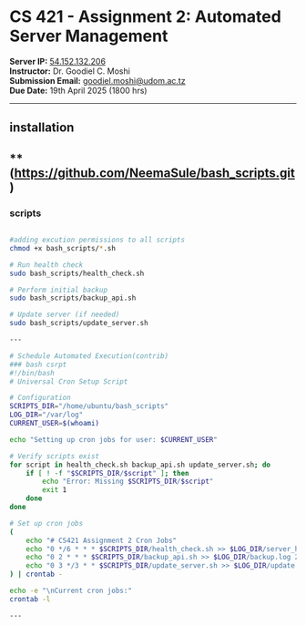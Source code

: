 # CS 421 - Assignment 2: Automated Server Management

**Server IP:** [54.152.132.206](http://54.152.132.206)  
**Instructor:** Dr. Goodiel C. Moshi  
**Submission Email:** [goodiel.moshi@udom.ac.tz](mailto:goodiel.moshi@udom.ac.tz)  
**Due Date:** 19th April 2025 (1800 hrs)

---

## installation
** (https://github.com/NeemaSule/bash_scripts.git)
---

### scripts 
```bash

#adding excution permissions to all scripts
chmod +x bash_scripts/*.sh

# Run health check
sudo bash_scripts/health_check.sh

# Perform initial backup
sudo bash_scripts/backup_api.sh

# Update server (if needed)
sudo bash_scripts/update_server.sh

---

# Schedule Automated Execution(contrib)
### bash csrpt
#!/bin/bash
# Universal Cron Setup Script

# Configuration
SCRIPTS_DIR="/home/ubuntu/bash_scripts"
LOG_DIR="/var/log"
CURRENT_USER=$(whoami)

echo "Setting up cron jobs for user: $CURRENT_USER"

# Verify scripts exist
for script in health_check.sh backup_api.sh update_server.sh; do
    if [ ! -f "$SCRIPTS_DIR/$script" ]; then
        echo "Error: Missing $SCRIPTS_DIR/$script"
        exit 1
    done
done

# Set up cron jobs
(
    echo "# CS421 Assignment 2 Cron Jobs"
    echo "0 */6 * * * $SCRIPTS_DIR/health_check.sh >> $LOG_DIR/server_health.log 2>&1"
    echo "0 2 * * * $SCRIPTS_DIR/backup_api.sh >> $LOG_DIR/backup.log 2>&1"
    echo "0 3 */3 * * $SCRIPTS_DIR/update_server.sh >> $LOG_DIR/update.log 2>&1"
) | crontab -

echo -e "\nCurrent cron jobs:"
crontab -l

---
